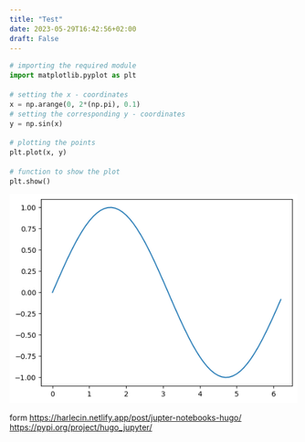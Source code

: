 ```yaml
---
title: "Test"
date: 2023-05-29T16:42:56+02:00
draft: False
---
```


<style>

code {
    overflow: none;
    max-height: none;
    scrollbar-width: none;
    -ms-overflow-style: none;
}

</style>




```python
# importing the required module
import matplotlib.pyplot as plt

# setting the x - coordinates
x = np.arange(0, 2*(np.pi), 0.1)
# setting the corresponding y - coordinates
y = np.sin(x)
  
# plotting the points
plt.plot(x, y)
  
# function to show the plot
plt.show()
```


    
![png](images/test_0_0.png)
    


form https://harlecin.netlify.app/post/jupter-notebooks-hugo/
https://pypi.org/project/hugo_jupyter/
